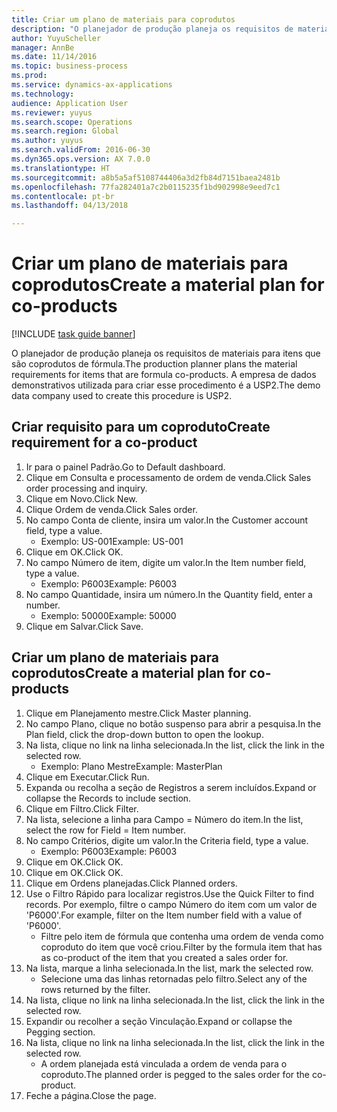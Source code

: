 ```yaml
--- 
title: Criar um plano de materiais para coprodutos
description: "O planejador de produção planeja os requisitos de materiais para itens que são coprodutos de fórmula."
author: YuyuScheller
manager: AnnBe
ms.date: 11/14/2016
ms.topic: business-process
ms.prod: 
ms.service: dynamics-ax-applications
ms.technology: 
audience: Application User
ms.reviewer: yuyus
ms.search.scope: Operations
ms.search.region: Global
ms.author: yuyus
ms.search.validFrom: 2016-06-30
ms.dyn365.ops.version: AX 7.0.0
ms.translationtype: HT
ms.sourcegitcommit: a8b5a5af5108744406a3d2fb84d7151baea2481b
ms.openlocfilehash: 77fa282401a7c2b0115235f1bd902998e9eed7c1
ms.contentlocale: pt-br
ms.lasthandoff: 04/13/2018

---
```

# <a name="create-a-material-plan-for-co-products"></a><span data-ttu-id="4aab6-103">Criar um plano de materiais para coprodutos</span><span class="sxs-lookup"><span data-stu-id="4aab6-103">Create a material plan for co-products</span></span>

[!INCLUDE [task guide banner](../../includes/task-guide-banner.md)]

<span data-ttu-id="4aab6-104">O planejador de produção planeja os requisitos de materiais para itens que são coprodutos de fórmula.</span><span class="sxs-lookup"><span data-stu-id="4aab6-104">The production planner plans the material requirements for items that are formula co-products.</span></span> <span data-ttu-id="4aab6-105">A empresa de dados demonstrativos utilizada para criar esse procedimento é a USP2.</span><span class="sxs-lookup"><span data-stu-id="4aab6-105">The demo data company used to create this procedure is USP2.</span></span>


## <a name="create-requirement-for-a-co-product"></a><span data-ttu-id="4aab6-106">Criar requisito para um coproduto</span><span class="sxs-lookup"><span data-stu-id="4aab6-106">Create requirement for a co-product</span></span>
1. <span data-ttu-id="4aab6-107">Ir para o painel Padrão.</span><span class="sxs-lookup"><span data-stu-id="4aab6-107">Go to Default dashboard.</span></span>
2. <span data-ttu-id="4aab6-108">Clique em Consulta e processamento de ordem de venda.</span><span class="sxs-lookup"><span data-stu-id="4aab6-108">Click Sales order processing and inquiry.</span></span>
3. <span data-ttu-id="4aab6-109">Clique em Novo.</span><span class="sxs-lookup"><span data-stu-id="4aab6-109">Click New.</span></span>
4. <span data-ttu-id="4aab6-110">Clique Ordem de venda.</span><span class="sxs-lookup"><span data-stu-id="4aab6-110">Click Sales order.</span></span>
5. <span data-ttu-id="4aab6-111">No campo Conta de cliente, insira um valor.</span><span class="sxs-lookup"><span data-stu-id="4aab6-111">In the Customer account field, type a value.</span></span>
    * <span data-ttu-id="4aab6-112">Exemplo: US-001</span><span class="sxs-lookup"><span data-stu-id="4aab6-112">Example: US-001</span></span>  
6. <span data-ttu-id="4aab6-113">Clique em OK.</span><span class="sxs-lookup"><span data-stu-id="4aab6-113">Click OK.</span></span>
7. <span data-ttu-id="4aab6-114">No campo Número de item, digite um valor.</span><span class="sxs-lookup"><span data-stu-id="4aab6-114">In the Item number field, type a value.</span></span>
    * <span data-ttu-id="4aab6-115">Exemplo: P6003</span><span class="sxs-lookup"><span data-stu-id="4aab6-115">Example: P6003</span></span>  
8. <span data-ttu-id="4aab6-116">No campo Quantidade, insira um número.</span><span class="sxs-lookup"><span data-stu-id="4aab6-116">In the Quantity field, enter a number.</span></span>
    * <span data-ttu-id="4aab6-117">Exemplo: 50000</span><span class="sxs-lookup"><span data-stu-id="4aab6-117">Example: 50000</span></span>  
9. <span data-ttu-id="4aab6-118">Clique em Salvar.</span><span class="sxs-lookup"><span data-stu-id="4aab6-118">Click Save.</span></span>

## <a name="create-a-material-plan-for-co-products"></a><span data-ttu-id="4aab6-119">Criar um plano de materiais para coprodutos</span><span class="sxs-lookup"><span data-stu-id="4aab6-119">Create a material plan for co-products</span></span>
1. <span data-ttu-id="4aab6-120">Clique em Planejamento mestre.</span><span class="sxs-lookup"><span data-stu-id="4aab6-120">Click Master planning.</span></span>
2. <span data-ttu-id="4aab6-121">No campo Plano, clique no botão suspenso para abrir a pesquisa.</span><span class="sxs-lookup"><span data-stu-id="4aab6-121">In the Plan field, click the drop-down button to open the lookup.</span></span>
3. <span data-ttu-id="4aab6-122">Na lista, clique no link na linha selecionada.</span><span class="sxs-lookup"><span data-stu-id="4aab6-122">In the list, click the link in the selected row.</span></span>
    * <span data-ttu-id="4aab6-123">Exemplo: Plano Mestre</span><span class="sxs-lookup"><span data-stu-id="4aab6-123">Example: MasterPlan</span></span>  
4. <span data-ttu-id="4aab6-124">Clique em Executar.</span><span class="sxs-lookup"><span data-stu-id="4aab6-124">Click Run.</span></span>
5. <span data-ttu-id="4aab6-125">Expanda ou recolha a seção de Registros a serem incluídos.</span><span class="sxs-lookup"><span data-stu-id="4aab6-125">Expand or collapse the Records to include section.</span></span>
6. <span data-ttu-id="4aab6-126">Clique em Filtro.</span><span class="sxs-lookup"><span data-stu-id="4aab6-126">Click Filter.</span></span>
7. <span data-ttu-id="4aab6-127">Na lista, selecione a linha para Campo = Número do item.</span><span class="sxs-lookup"><span data-stu-id="4aab6-127">In the list, select the row for Field = Item number.</span></span>
8. <span data-ttu-id="4aab6-128">No campo Critérios, digite um valor.</span><span class="sxs-lookup"><span data-stu-id="4aab6-128">In the Criteria field, type a value.</span></span>
    * <span data-ttu-id="4aab6-129">Exemplo: P6003</span><span class="sxs-lookup"><span data-stu-id="4aab6-129">Example: P6003</span></span>  
9. <span data-ttu-id="4aab6-130">Clique em OK.</span><span class="sxs-lookup"><span data-stu-id="4aab6-130">Click OK.</span></span>
10. <span data-ttu-id="4aab6-131">Clique em OK.</span><span class="sxs-lookup"><span data-stu-id="4aab6-131">Click OK.</span></span>
11. <span data-ttu-id="4aab6-132">Clique em Ordens planejadas.</span><span class="sxs-lookup"><span data-stu-id="4aab6-132">Click Planned orders.</span></span>
12. <span data-ttu-id="4aab6-133">Use o Filtro Rápido para localizar registros.</span><span class="sxs-lookup"><span data-stu-id="4aab6-133">Use the Quick Filter to find records.</span></span> <span data-ttu-id="4aab6-134">Por exemplo, filtre o campo Número do item com um valor de 'P6000'.</span><span class="sxs-lookup"><span data-stu-id="4aab6-134">For example, filter on the Item number field with a value of 'P6000'.</span></span>
    * <span data-ttu-id="4aab6-135">Filtre pelo item de fórmula que contenha uma ordem de venda como coproduto do item que você criou.</span><span class="sxs-lookup"><span data-stu-id="4aab6-135">Filter by the formula item that has as co-product of the item that you created a sales order for.</span></span>  
13. <span data-ttu-id="4aab6-136">Na lista, marque a linha selecionada.</span><span class="sxs-lookup"><span data-stu-id="4aab6-136">In the list, mark the selected row.</span></span>
    * <span data-ttu-id="4aab6-137">Selecione uma das linhas retornadas pelo filtro.</span><span class="sxs-lookup"><span data-stu-id="4aab6-137">Select any of the rows returned by the filter.</span></span>  
14. <span data-ttu-id="4aab6-138">Na lista, clique no link na linha selecionada.</span><span class="sxs-lookup"><span data-stu-id="4aab6-138">In the list, click the link in the selected row.</span></span>
15. <span data-ttu-id="4aab6-139">Expandir ou recolher a seção Vinculação.</span><span class="sxs-lookup"><span data-stu-id="4aab6-139">Expand or collapse the Pegging section.</span></span>
16. <span data-ttu-id="4aab6-140">Na lista, clique no link na linha selecionada.</span><span class="sxs-lookup"><span data-stu-id="4aab6-140">In the list, click the link in the selected row.</span></span>
    * <span data-ttu-id="4aab6-141">A ordem planejada está vinculada a ordem de venda para o coproduto.</span><span class="sxs-lookup"><span data-stu-id="4aab6-141">The planned order is pegged to the sales order for the co-product.</span></span>  
17. <span data-ttu-id="4aab6-142">Feche a página.</span><span class="sxs-lookup"><span data-stu-id="4aab6-142">Close the page.</span></span>


